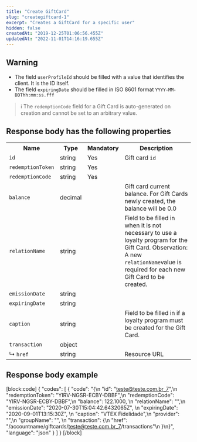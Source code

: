 ```yaml
---
title: "Create GiftCard"
slug: "creategiftcard-1"
excerpt: "Creates a GiftCard for a specific user"
hidden: false
createdAt: "2019-12-25T01:06:56.455Z"
updatedAt: "2022-11-01T14:16:19.655Z"
---
```


## Warning

- The field `userProfileId` should be filled with a value that identifies the client. It is the ID itself.
- The field `expiringDate` should be filled in ISO 8601 format `YYYY-MM-DDThh:mm:ss.fff`

>ℹ️ The `redemptionCode` field for a Gift Card is auto-generated on creation and cannot be set to an arbitrary value.

## Response body has the following properties

<table>
    <tr>
        <th>Name</th>
        <th>Type</th>
        <th>Mandatory</th>
        <th>Description</th>
    </tr>
    <tr>
        <td><code>id</code></td>
        <td>string</td>
        <td>Yes</td>
        <td>Gift card <code>id</code></td>
    </tr>
    <tr>
        <td><code>redemptionToken</code></td>
        <td>string</td>
        <td>Yes</td>
        <td></td>
    </tr>
    <tr>
        <td><code>redemptionCode</code></td>
        <td>string</td>
        <td>Yes</td>
        <td></td>
    </tr>
    <tr>
        <td><code>balance</code></td>
        <td>decimal</td>
        <td></td>
        <td>Gift card current balance. For Gift Cards newly created, the balance will be 0.0</td>
    </tr>
    <tr>
        <td><code>relationName</code></td>
        <td>string</td>
        <td></td>
        <td>Field to be filled in when it is not necessary to use a loyalty program for the Gift Card. Observation: A
            new <code>relationName</code>value is required for each new Gift Card to be created.</td>
    </tr>
    <tr>
        <td><code>emissionDate</code></td>
        <td>string</td>
        <td></td>
        <td></td>
    </tr>
    <tr>
        <td><code>expiringDate</code></td>
        <td>string</td>
        <td></td>
        <td></td>
    </tr>
    <tr>
        <td><code>caption</code></td>
        <td>string</td>
        <td></td>
        <td>Field to be filled in if a loyalty program must be created for the Gift Card.</td>
    </tr>
    <tr>
        <td><code>transaction</code></td>
        <td>object</td>
        <td></td>
        <td></td>
    </tr>
    <tr>
        <td>&#x21B3; <code>href</code></td>
        <td>string</td>
        <td></td>
        <td>Resource URL</td>
    </tr>
</table>

## Response body example

[block:code]
{
  "codes": [
    {
      "code": "{\n        \"id\": \"teste@teste.com.br_7\",\n        \"redemptionToken\": \"YIRV-NGSR-ECBY-DBBF\",\n        \"redemptionCode\": \"YIRV-NGSR-ECBY-DBBF\",\n        \"balance\": 122.1000, \n        \"relationName\": \"\",\n        \"emissionDate\": \"2020-07-30T15:04:42.6432065Z\", \n        \"expiringDate\": \"2020-09-01T13:15:30Z\", \n        \"caption\": \"VTEX Fidelidade\",\n        \"provider\": \"\",\n        \"groupName\": \"\", \n        \"transaction\": {\n                \"href\": \"/accountname/giftcards/teste@teste.com.br_7/transactions\"\n        }\n}",
      "language": "json"
    }
  ]
}
[/block]
